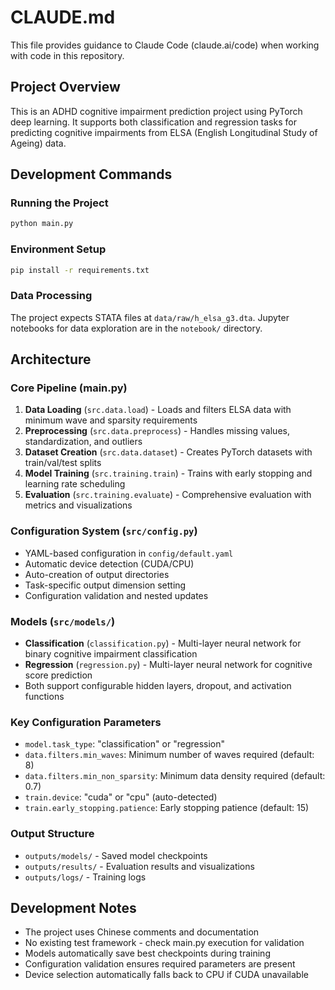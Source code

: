 # CLAUDE.md

This file provides guidance to Claude Code (claude.ai/code) when working with code in this repository.

## Project Overview

This is an ADHD cognitive impairment prediction project using PyTorch deep learning. It supports both classification and regression tasks for predicting cognitive impairments from ELSA (English Longitudinal Study of Ageing) data.

## Development Commands

### Running the Project
```bash
python main.py
```

### Environment Setup
```bash
pip install -r requirements.txt
```

### Data Processing
The project expects STATA files at `data/raw/h_elsa_g3.dta`. Jupyter notebooks for data exploration are in the `notebook/` directory.

## Architecture

### Core Pipeline (main.py)
1. **Data Loading** (`src.data.load`) - Loads and filters ELSA data with minimum wave and sparsity requirements
2. **Preprocessing** (`src.data.preprocess`) - Handles missing values, standardization, and outliers 
3. **Dataset Creation** (`src.data.dataset`) - Creates PyTorch datasets with train/val/test splits
4. **Model Training** (`src.training.train`) - Trains with early stopping and learning rate scheduling
5. **Evaluation** (`src.training.evaluate`) - Comprehensive evaluation with metrics and visualizations

### Configuration System (`src/config.py`)
- YAML-based configuration in `config/default.yaml`
- Automatic device detection (CUDA/CPU)
- Auto-creation of output directories
- Task-specific output dimension setting
- Configuration validation and nested updates

### Models (`src/models/`)
- **Classification** (`classification.py`) - Multi-layer neural network for binary cognitive impairment classification
- **Regression** (`regression.py`) - Multi-layer neural network for cognitive score prediction
- Both support configurable hidden layers, dropout, and activation functions

### Key Configuration Parameters
- `model.task_type`: "classification" or "regression"
- `data.filters.min_waves`: Minimum number of waves required (default: 8)
- `data.filters.min_non_sparsity`: Minimum data density required (default: 0.7)
- `train.device`: "cuda" or "cpu" (auto-detected)
- `train.early_stopping.patience`: Early stopping patience (default: 15)

### Output Structure
- `outputs/models/` - Saved model checkpoints
- `outputs/results/` - Evaluation results and visualizations
- `outputs/logs/` - Training logs

## Development Notes

- The project uses Chinese comments and documentation
- No existing test framework - check main.py execution for validation
- Models automatically save best checkpoints during training
- Configuration validation ensures required parameters are present
- Device selection automatically falls back to CPU if CUDA unavailable